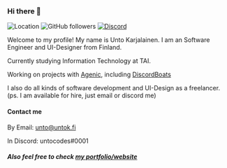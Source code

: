 ### Hi there 👋
![Location](https://img.shields.io/badge/%F0%9F%93%8D%20From-Turku%2C%20FI-informational?style=for-the-badge)
![GitHub followers](https://img.shields.io/github/followers/untocodes?style=for-the-badge&label=Followers)
[![Discord](https://img.shields.io/discord/416987984580313088?color=%237289DA&label=Discord&style=for-the-badge)](https://discord.gg/zrHdyqv4DN)

Welcome to my profile! My name is Unto Karjalainen. I am an Software Engineer and UI-Designer from Finland.

Currently studying Information Technology at TAI.


Working on projects with [Agenic](https://agenic.org), including [DiscordBoats](https://discord.boats)

I also do all kinds of software development and UI-Design as a freelancer. (ps. I am available for hire, just email or discord me)

#### Contact me

By Email: unto@untok.fi

In Discord: untocodes#0001

##### Also feel free to check [my portfolio/website](https://untok.fi)
